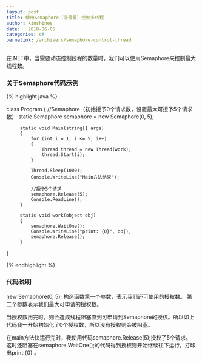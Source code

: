 ```yaml
---
layout: post
title: 使用Semaphore（信号量）控制多线程
author: kinshines
date:   2018-06-05
categories: c#
permalink: /archivers/semaphore-control-thread
---
```


<p class="lead">在.NET中，当需要动态控制线程的数量时，我们可以使用Semaphore来控制最大线程数。
</p>

### 关于Semaphore代码示例

{% highlight java %}

 class Program
 {
         //Semaphore（初始授予0个请求数，设置最大可授予5个请求数）
         static Semaphore semaphore = new Semaphore(0, 5);

         static void Main(string[] args)
         {
             for (int i = 1; i <= 5; i++)
             {
                 Thread thread = new Thread(work);
                 thread.Start(i);
             } 

             Thread.Sleep(1000);
             Console.WriteLine("Main方法结束");

             //授予5个请求
             semaphore.Release(5);
             Console.ReadLine();
         }

         static void work(object obj)
         {
             semaphore.WaitOne();
             Console.WriteLine("print: {0}", obj);
             semaphore.Release();
         }
 }

{% endhighlight %}

### 代码说明
 new Semaphore(0, 5); 构造函数第一个参数，表示我们还可使用的授权数。 第二个参数表示我们最大可申请的授权数。


当授权数用完时，则会造成线程阻塞直到可申请到Semaphore的授权。所以如上代码我一开始初始化了0个授权数，所以没有授权则会被阻塞。


在main方法快运行完时，我使用代码semaphore.Release(5);授权了5个请求。 这时还阻塞在semaphore.WaitOne();的代码得到授权则开始继续往下运行，打印出print:{0} 。